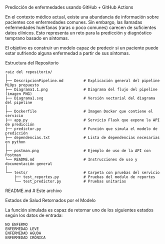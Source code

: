 Predicción de enfermedades usando GitHub + GitHub Actions

En el contexto médico actual, existe una abundancia de información sobre pacientes con enfermedades comunes. Sin embargo, las llamadas enfermedades huérfanas (raras o poco comunes) carecen de suficientes datos clínicos. Esto representa un reto para la predicción y diagnóstico temprano basado en síntomas.

El objetivo es construir un modelo capaz de predecir si un paciente puede estar sufriendo alguna enfermedad a partir de sus síntomas.

Estructura del Repositorio

```plaintext
raiz del repositorio/
│
├── DescripcionPipeline.md         # Explicación general del pipeline MLOps propuesto
├── Diagrama1.1.png                # Diagrama del flujo del pipeline (imagen PNG)
├── Diagrama1.svg                  # Versión vectorial del diagrama del pipeline
│
├── Dockerfile                     # Imagen Docker que contiene el servicio
├── app.py                         # Servicio Flask que expone la API de predicción
├── predictor.py                   # Función que simula el modelo de predicción
├── dependencias.txt               # Lista de dependencias necesarias en python
│
├── postman.png                    # Ejemplo de uso de la API con Postman
└── README.md                      # Instrucciones de uso y documentación general
│
└── tests/                         # Carpeta con pruebas del servicio
    ├── test_reportes.py           # Pruebas del modulo de reportes
    └── test_predictor.py          # Pruebas unitarias
```


README.md                        # Este archivo

Estados de Salud Retornados por el Modelo

La función simulada es capaz de retornar uno de los siguientes estados según los datos de entrada:

    NO ENFERMO
    ENFERMEDAD LEVE
    ENFERMEDAD AGUDA
    ENFERMEDAD CRÓNICA
